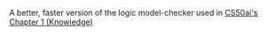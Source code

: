 A better, faster version of the logic model-checker used in [CS50ai's Chapter 1 (Knowledge)](https://cs50.harvard.edu/ai/2024/weeks/1/)
